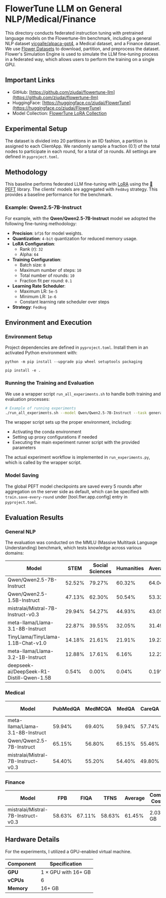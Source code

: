 # FlowerTune LLM on General NLP/Medical/Finance

This directory conducts federated instruction tuning with pretrained language models on the Flowertune-llm benchmark, including a general NLP dataset [vicgalle/alpaca-gpt4](https://huggingface.co/datasets/vicgalle/alpaca-gpt4), a Medical dataset, and a Finance dataset.
We use [Flower Datasets](https://flower.dev/docs/datasets/) to download, partition, and preprocess the dataset.
Flower's Simulation Engine is used to simulate the LLM fine-tuning process in a federated way,
which allows users to perform the training on a single GPU.

## Important Links

- GitHub: [https://github.com/zjudai/flowertune-llm](https://github.com/zjudai/flowertune-llm)
- HuggingFace: [https://huggingface.co/zjudai/FlowerTune](https://huggingface.co/zjudai/FlowerTune)
- Model Collection: [FlowerTune LoRA Collection](https://huggingface.co/collections/zjudai/flowertune-lora-collection-67ecd5d0dae6145cbf798439)

## Experimental Setup

The dataset is divided into 20 partitions in an IID fashion, a partition is assigned to each ClientApp.
We randomly sample a fraction (0.1) of the total nodes to participate in each round, for a total of `10` rounds.
All settings are defined in `pyproject.toml`.

## Methodology

This baseline performs federated LLM fine-tuning with [LoRA](https://arxiv.org/abs/2106.09685) using the [🤗PEFT](https://huggingface.co/docs/peft/en/index) library.
The clients' models are aggregated with `FedAvg` strategy.
This provides a baseline performance for the benchmark.

### Example: Qwen2.5-7B-Instruct

For example, with the **Qwen/Qwen2.5-7B-Instruct** model we adopted the following fine-tuning methodology:

- **Precision**: `bf16` for model weights.
- **Quantization**: `4-bit` quantization for reduced memory usage.
- **LoRA Configuration**:
  - Rank (r): `32`
  - Alpha: `64`
- **Training Configuration**:
  - Batch size: `8`
  - Maximum number of steps: `10`
  - Total number of rounds: `10`
  - Fraction fit per round: `0.1`
- **Learning Rate Scheduler**:
  - Maximum LR: `5e-5`
  - Minimum LR: `1e-6`
  - Constant learning rate scheduler over steps
- **Strategy**: `FedAvg`

## Environment and Execution

### Environment Setup

Project dependencies are defined in `pyproject.toml`. Install them in an activated Python environment with:

```shell
python -m pip install --upgrade pip wheel setuptools packaging

pip install -e .
```

### Running the Training and Evaluation

We use a wrapper script `run_all_experiments.sh` to handle both training and evaluation processes:

```bash
# Example of running experiments
./run_all_experiments.sh --model Qwen/Qwen2.5-7B-Instruct --task general_nlp
```

The wrapper script sets up the proper environment, including:
- Activating the conda environment
- Setting up proxy configurations if needed
- Executing the main experiment runner script with the provided parameters

The actual experiment workflow is implemented in `run_experiments.py`, which is called by the wrapper script.

### Model Saving

The global PEFT model checkpoints are saved every 5 rounds after aggregation on the server side as default, which can be specified with `train.save-every-round` under [tool.flwr.app.config] entry in `pyproject.toml`.

## Evaluation Results

### General NLP
The evaluation was conducted on the MMLU (Massive Multitask Language Understanding) benchmark, which tests knowledge across various domains:

| **Model** | **STEM** | **Social Sciences** | **Humanities** | **Average** | **Comm. Costs** |
|-----------|----------|---------------------|----------------|-------------|-----------------|
| Qwen/Qwen2.5-7B-Instruct | 52.52% | 79.27% | 60.32% | 64.04% | 1.50 GB |
| Qwen/Qwen2.5-1.5B-Instruct | 47.13% | 62.30% | 50.54% | 53.32% | 0.65 GB |
| mistralai/Mistral-7B-Instruct-v0.3 | 29.94% | 54.27% | 44.93% | 43.05% | 2.03 GB |
| meta-llama/Llama-3.1-8B-Instruct | 22.87% | 39.55% | 32.05% | 31.49% | 2.03 GB |
| TinyLlama/TinyLlama-1.1B-Chat-v1.0 | 14.18% | 21.61% | 21.91% | 19.23% | 0.67 GB |
| meta-llama/Llama-3.2-1B-Instruct | 12.88% | 17.61% | 6.16% | 12.22% | 0.51 GB |
| deepseek-ai/DeepSeek-R1-Distill-Qwen-1.5B | 0.54% | 0.00% | 0.04% | 0.19% | 0.65 GB |

### Medical

| **Model** | **PubMedQA** | **MedMCQA** | **MedQA** | **CareQA** |**Average** | **Comm. Costs** |
|-----------|----------|---------------------|----------------|-------------|-----------------|-----------------|
| meta-llama/Llama-3.1-8B-Instruct | 59.94% | 69.40% | 59.94% | 57.74% | 61.75% | 2.03 GB |
| Qwen/Qwen2.5-7B-Instruct | 65.15% | 56.80% | 65.15% | 55.46% | 60.64% | 1.50 GB |
| mistralai/Mistral-7B-Instruct-v0.3 | 54.40% | 55.20% | 54.40% | 49.80% | 53.45% | 2.03 GB |

### Finance 

| **Model** | **FPB** | **FIQA** | **TFNS** | **Average** | **Comm. Costs** |
|-----------|----------|---------------------|----------------|-------------|-----------------|
| mistralai/Mistral-7B-Instruct-v0.3 | 58.63% | 67.11% | 58.63% | 61.45% | 2.03 GB |


## Hardware Details

For the experiments, I utilized a GPU-enabled virtual machine.

| **Component** | **Specification**    |
|---------------|----------------------|
| **GPU**       | 1 × GPU with 16+ GB  |
| **vCPUs**     | 6                    |
| **Memory**    | 16+ GB               |
